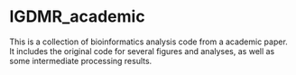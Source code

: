 # IGDMR_academic
This is a collection of bioinformatics analysis code from a academic paper. It includes the original code for several figures and analyses, as well as some intermediate processing results.
